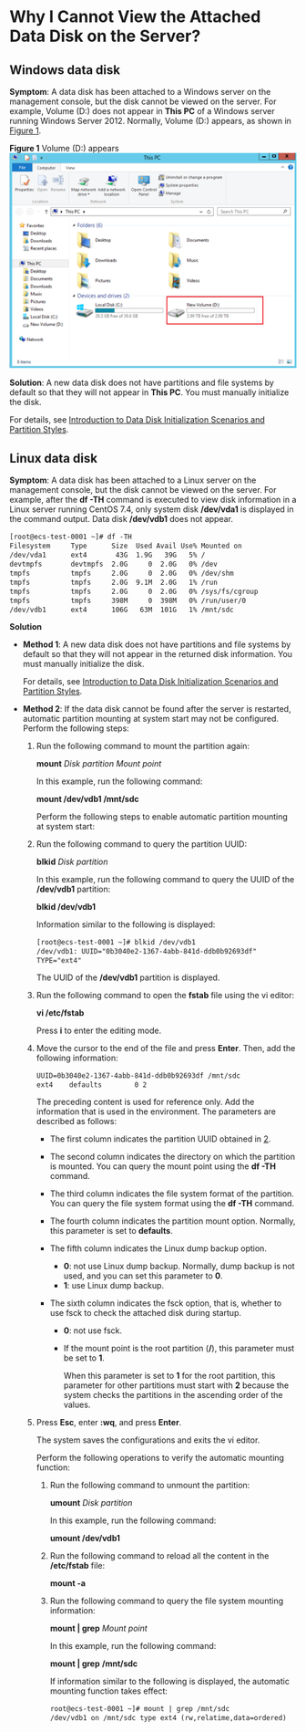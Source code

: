 # Why I Cannot View the Attached Data Disk on the Server?<a name="evs_faq_0022"></a>

## Windows data disk<a name="section1894911274212"></a>

**Symptom**: A data disk has been attached to a Windows server on the management console, but the disk cannot be viewed on the server. For example, Volume \(D:\) does not appear in  **This PC**  of a Windows server running Windows Server 2012. Normally, Volume \(D:\) appears, as shown in  [Figure 1](#fig156291639133210).

**Figure  1**  Volume \(D:\) appears<a name="fig156291639133210"></a>  
![](figures/volume-(d-)-appears.png "volume-(d-)-appears")

**Solution**: A new data disk does not have partitions and file systems by default so that they will not appear in  **This PC**. You must manually initialize the disk.

For details, see  [Introduction to Data Disk Initialization Scenarios and Partition Styles](introduction-to-data-disk-initialization-scenarios-and-partition-styles.md).

## Linux data disk<a name="section1514019519474"></a>

**Symptom**: A data disk has been attached to a Linux server on the management console, but the disk cannot be viewed on the server. For example, after the  **df -TH**  command is executed to view disk information in a Linux server running CentOS 7.4, only system disk  **/dev/vda1**  is displayed in the command output. Data disk  **/dev/vdb1**  does not appear.

```
[root@ecs-test-0001 ~]# df -TH
Filesystem     Type      Size  Used Avail Use% Mounted on
/dev/vda1      ext4       43G  1.9G   39G   5% /
devtmpfs       devtmpfs  2.0G     0  2.0G   0% /dev
tmpfs          tmpfs     2.0G     0  2.0G   0% /dev/shm
tmpfs          tmpfs     2.0G  9.1M  2.0G   1% /run
tmpfs          tmpfs     2.0G     0  2.0G   0% /sys/fs/cgroup
tmpfs          tmpfs     398M     0  398M   0% /run/user/0
/dev/vdb1      ext4      106G   63M  101G   1% /mnt/sdc
```

**Solution**

-   **Method 1**: A new data disk does not have partitions and file systems by default so that they will not appear in the returned disk information. You must manually initialize the disk.

    For details, see  [Introduction to Data Disk Initialization Scenarios and Partition Styles](introduction-to-data-disk-initialization-scenarios-and-partition-styles.md).

-   **Method 2**: If the data disk cannot be found after the server is restarted, automatic partition mounting at system start may not be configured. Perform the following steps:
    1.  Run the following command to mount the partition again:

        **mount** _Disk partition_ _Mount point_

        In this example, run the following command:

        **mount /dev/vdb1 /mnt/sdc**

        Perform the following steps to enable automatic partition mounting at system start:

    2.  <a name="li840964143216"></a>Run the following command to query the partition UUID:

        **blkid** _Disk partition_

        In this example, run the following command to query the UUID of the  **/dev/vdb1**  partition:

        **blkid /dev/vdb1**

        Information similar to the following is displayed:

        ```
        [root@ecs-test-0001 ~]# blkid /dev/vdb1
        /dev/vdb1: UUID="0b3040e2-1367-4abb-841d-ddb0b92693df" TYPE="ext4"
        ```

        The UUID of the  **/dev/vdb1**  partition is displayed.

    3.  Run the following command to open the  **fstab**  file using the vi editor:

        **vi /etc/fstab**

        Press  **i**  to enter the editing mode.

    4.  Move the cursor to the end of the file and press  **Enter**. Then, add the following information:

        ```
        UUID=0b3040e2-1367-4abb-841d-ddb0b92693df /mnt/sdc                ext4    defaults        0 2
        ```

        The preceding content is used for reference only. Add the information that is used in the environment. The parameters are described as follows:

        -   The first column indicates the partition UUID obtained in  [2](#li840964143216).
        -   The second column indicates the directory on which the partition is mounted. You can query the mount point using the  **df -TH**  command.
        -   The third column indicates the file system format of the partition. You can query the file system format using the  **df -TH**  command.
        -   The fourth column indicates the partition mount option. Normally, this parameter is set to  **defaults**.
        -   The fifth column indicates the Linux dump backup option.
            -   **0**: not use Linux dump backup. Normally, dump backup is not used, and you can set this parameter to  **0**.
            -   **1**: use Linux dump backup.

        -   The sixth column indicates the fsck option, that is, whether to use fsck to check the attached disk during startup.
            -   **0**: not use fsck.
            -   If the mount point is the root partition \(**/**\), this parameter must be set to  **1**.

                When this parameter is set to  **1**  for the root partition, this parameter for other partitions must start with  **2**  because the system checks the partitions in the ascending order of the values.


    5.  Press  **Esc**, enter  **:wq**, and press  **Enter**.

        The system saves the configurations and exits the vi editor.

        Perform the following operations to verify the automatic mounting function:

        1.  Run the following command to unmount the partition:

            **umount** _Disk partition_

            In this example, run the following command:

            **umount /dev/vdb1**

        2.  Run the following command to reload all the content in the  **/etc/fstab**  file:

            **mount -a**

        3.  Run the following command to query the file system mounting information:

            **mount | grep** _Mount point_

            In this example, run the following command:

            **mount | grep** **/mnt/sdc**

            If information similar to the following is displayed, the automatic mounting function takes effect:

            ```
            root@ecs-test-0001 ~]# mount | grep /mnt/sdc
            /dev/vdb1 on /mnt/sdc type ext4 (rw,relatime,data=ordered)
            ```




